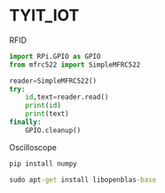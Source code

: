 # TYIT_IOT

RFID
```py
import RPi.GPIO as GPIO
from mfrc522 import SimpleMFRC522

reader=SimpleMFRC522()
try:
    id,text=reader.read()
    print(id)
    print(text)
finally:
    GPIO.cleanup()
```


Oscilloscope
```cmd
pip install numpy
```

```cmd
sudo apt-get install libopenblas-base
```
